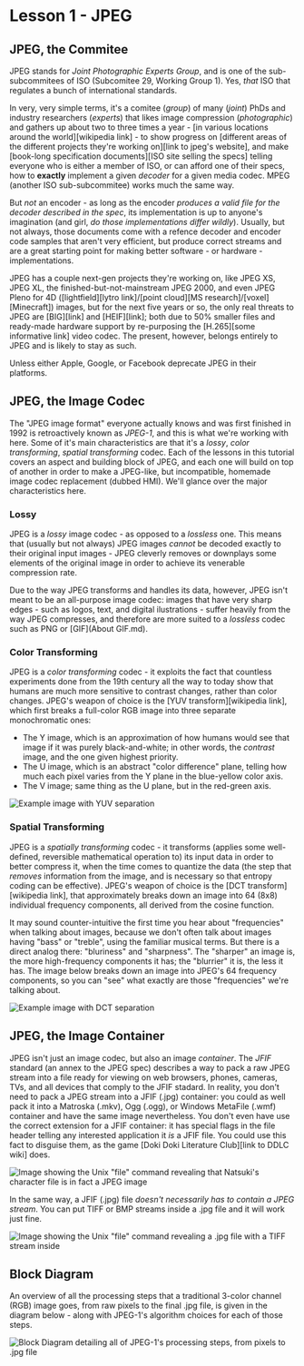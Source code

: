 # Lesson 1 - JPEG

## JPEG, the Commitee

JPEG stands for *Joint Photographic Experts Group*, and is one of the sub-subcommitees of ISO (Subcomitee 29, Working Group 1). Yes, *that* ISO that regulates a bunch of international standards.

In very, very simple terms, it's a comitee (*group*) of many (*joint*) PhDs and industry researchers (*experts*) that likes image compression (*photographic*) and gathers up about two to three times a year - [in various locations around the world][wikipedia link] - to show progress on [different areas of the different projects they're working on][link to jpeg's website], and make [book-long specification documents][ISO site selling the specs] telling everyone who is either a member of ISO, or can afford one of their specs, how to **exactly** implement a given *decoder* for a given media codec. MPEG (another ISO sub-subcommitee) works much the same way.

But *not* an encoder - as long as the encoder *produces a valid file for the decoder described in the spec*, its implementation is up to anyone's imagination (and girl, *do those implementations differ wildly*). Usually, but not always, those documents come with a refence decoder and encoder code samples that aren't very efficient, but produce correct streams and are a great starting point for making better software - or hardware - implementations.

JPEG has a couple next-gen projects they're working on, like JPEG XS, JPEG XL, the finished-but-not-mainstream JPEG 2000, and even JPEG Pleno for 4D ([lightfield][lytro link]/[point cloud][MS research]/[voxel][Minecraft]) images, but for the next five years or so, the only real threats to JPEG are [BIG][link] and [HEIF][link]; both due to 50% smaller files and ready-made hardware support by re-purposing the [H.265][some informative link] video codec. The present, however, belongs entirely to JPEG and is likely to stay as such.

Unless either Apple, Google, or Facebook deprecate JPEG in their platforms.

## JPEG, the Image Codec

The "JPEG image format" everyone actually knows and was first finished in 1992 is retroactively known as *JPEG-1*, and this is what we're working with here. Some of it's main characteristics are that it's a *lossy*, *color transforming*, *spatial transforming* codec. Each of the lessons in this tutorial covers an aspect and building block of JPEG, and each one will build on top of another in order to make a JPEG-like, but incompatible, homemade image codec replacement (dubbed HMI). We'll glance over the major characteristics here.

### Lossy

JPEG is a *lossy* image codec - as opposed to a *lossless* one. This means that (usually but not always) JPEG images *cannot* be decoded exactly to their original input images - JPEG cleverly removes or downplays some elements of the original image in order to achieve its venerable compression rate.

Due to the way JPEG transforms and handles its data, however, JPEG isn't meant to be an all-purpose image codec: images that have very sharp edges - such as logos, text, and digital ilustrations - suffer heavily from the way JPEG compresses, and therefore are more suited to a *lossless* codec such as PNG or [GIF](About GIF.md).

### Color Transforming

JPEG is a *color transforming* codec - it exploits the fact that countless experiments done from the 19th century all the way to today show that humans are much more sensitive to contrast changes, rather than color changes. JPEG's weapon of choice is the [YUV transform][wikipedia link], which first breaks a full-color RGB image into three separate monochromatic ones:

* The Y image, which is an approximation of how humans would see that image if it was purely black-and-white; in other words, the *contrast* image, and the one given highest priority.
* The U image, which is an abstract "color difference" plane, telling how much each pixel varies from the Y plane in the blue-yellow color axis.
* The V image; same thing as the U plane, but in the red-green axis.

![Example image with YUV separation]()

### Spatial Transforming

JPEG is a *spatially transforming* codec - it transforms (applies some well-defined, reversible mathematical operation to) its input data in order to better compress it, when the time comes to quantize the data (the step that *removes* information from the image, and is necessary so that entropy coding can be effective). JPEG's weapon of choice is the [DCT transform][wikipedia link], that approximately breaks down an image into 64 (8x8) individual frequency components, all derived from the cosine function.

It may sound counter-intuitive the first time you hear about "frequencies" when talking about images, because we don't often talk about images having "bass" or "treble", using the familiar musical terms. But there is a direct analog there: "bluriness" and "sharpness". The "sharper" an image is, the more high-frequency components it has; the "blurrier" it is, the less it has. The image below breaks down an image into JPEG's 64 frequency components, so you can "see" what exactly are those "frequencies" we're talking about.

![Example image with DCT separation]()

## JPEG, the Image Container

JPEG isn't just an image codec, but also an image *container*. The *JFIF* standard (an annex to the JPEG spec) describes a way to pack a raw JPEG stream into a file ready for viewing on web browsers, phones, cameras, TVs, and all devices that comply to the JFIF stadard. In reality, you don't need to pack a JPEG stream into a JFIF (.jpg) container: you could as well pack it into a Matroska (.mkv), Ogg (.ogg), or Windows MetaFile (.wmf) container and have the same image nevertheless. You don't even have use the correct extension for a JFIF container: it has special flags in the file header telling any interested application it *is* a JFIF file. You could use this fact to disguise them, as the game [Doki Doki Literature Club][link to DDLC wiki] does.

![Image showing the Unix "file" command revealing that Natsuki's character file is in fact a JPEG image]()

In the same way, a JFIF (.jpg) file *doesn't necessarily has to contain a JPEG stream*. You can put TIFF or BMP streams inside a .jpg file and it will work just fine.

![Image showing the Unix "file" command revealing a .jpg file with a TIFF stream inside]()

## Block Diagram

An overview of all the processing steps that a traditional 3-color channel (RGB) image goes, from raw pixels to the final .jpg file, is given in the diagram below - along with JPEG-1's algorithm choices for each of those steps.

![Block Diagram detailing all of JPEG-1's processing steps, from pixels to .jpg file]()